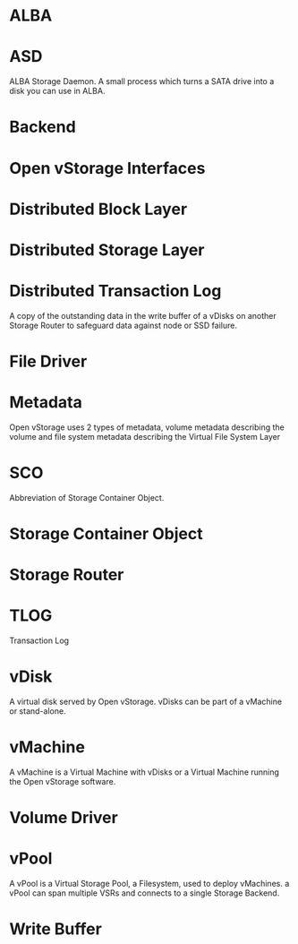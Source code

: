 # ALBA

# ASD
ALBA Storage Daemon. A small process which turns a SATA drive into a disk you can use in ALBA.

# Backend

# Open vStorage Interfaces

# Distributed Block Layer

# Distributed Storage Layer

# Distributed Transaction Log
A copy of the outstanding data in the write buffer of a vDisks on another Storage Router to safeguard data against node or SSD failure.

# File Driver

# Metadata
Open vStorage uses 2 types of metadata, volume metadata describing the volume and file system metadata describing the Virtual File System Layer

# SCO
Abbreviation of Storage Container Object.

# Storage Container Object

# Storage Router


# TLOG
Transaction Log

# vDisk
A virtual disk served by Open vStorage. vDisks can be part of a vMachine or stand-alone.

# vMachine
A vMachine is a Virtual Machine with vDisks or a Virtual Machine running the Open vStorage software.

# Volume Driver

# vPool
A vPool is a Virtual Storage Pool, a Filesystem, used to deploy vMachines. a vPool can span multiple VSRs and connects to a single Storage Backend.


# Write Buffer
